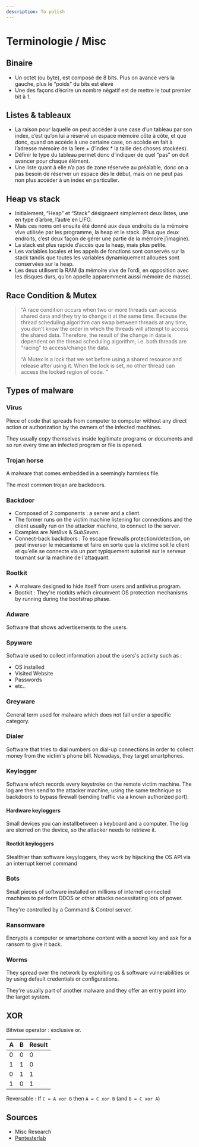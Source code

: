 ```yaml
---
description: To polish
---
```


# Terminologie / Misc

## Binaire

* Un octet \(ou byte\), est composé de 8 bits. Plus on avance vers la gauche, plus le “poids” du bits est élevé
* Une des façons d’écrire un nombre négatif est de mettre le tout premier bit à 1.

## Listes & tableaux

* La raison pour laquelle on peut accéder à une case d’un tableau par son index, c’est qu’on lui a réservé un espace mémoire côte à côte, et que donc, quand on accède à une certaine case, on accède en fait à l’adresse mémoire de la 1ere + \(l’index \* la taille des choses stockées\).
* Définir le type du tableau permet donc d’indiquer de quel “pas” on doit avancer pour chaque élément.
* Une liste quant à elle n’a pas de zone réservée au préalable, donc on a pas besoin de réserver un espace dès le début, mais on ne peut pas non plus accéder à un index en particulier.

## Heap vs stack

* Initialement, “Heap” et “Stack” désignaent simplement deux listes, une en type d’arbre, l’autre en LIFO.
* Mais ces noms ont ensuite été donné aux deux endroits de la mémoire vive utilisée par les programme, la heap et le stack. \(Plus que deux endroits, c’est deux façon de gérer une partie de la mémoire j’imagine\).
* La stack est plus rapide d’accès que la heap, mais plus petite.
* Les variables locales et les appels de fonctions sont conservés sur la stack tandis que toutes les variables dynamiquement allouées sont conservées sur la heap.
* Les deux utilisent la RAM \(la mémoire vive de l’ordi, en opposition avec les disques durs, qu’on appelle apparemment aussi mémoire de masse\).

## Race Condition & Mutex

> “A race condition occurs when two or more threads can access shared data and they try to change it at the same time. Because the thread scheduling algorithm can swap between threads at any time, you don't know the order in which the threads will attempt to access the shared data. Therefore, the result of the change in data is dependent on the thread scheduling algorithm, i.e. both threads are "racing" to access/change the data.
>
> “A Mutex is a lock that we set before using a shared resource and release after using it. When the lock is set, no other thread can access the locked region of code. ”

## Types of malware

### Virus

Piece of code that spreads from computer to computer without any direct action or authorization by the owners of the infected machines.

They usually copy themselves inside legitimate programs or documents and so run every time an infected program or file is opened.

### Trojan horse

A malware that comes embedded in a seemingly harmless file.

The most common trojan are backdoors.

### Backdoor

* Composed of 2 components : a server and a client.
* The former runs on the victim machine listening for connections and the client usually run on the attacker machine, to connect to the server.
* Examples are _NetBus_ & _SubSeven_.
* Connect-back backdoors : To escape firewalls protection/detection, on peut inverser le mécanisme et faire en sorte que la victime soit le client et qu'elle se connecte via un port typiquement autorisé sur le serveur tournant sur la machine de l'attaquant.

### Rootkit

* A malware designed to hide itself from users and antivirus program.
* Bootkit : They're rootkits which circumvent OS protection mechanisms by running during the bootstrap phase.

### Adware

Software that shows advertisements to the users.

### Spyware

Software used to collect information about the users's activity such as :

* OS installed
* Visited Website
* Passwords
* etc..

### Greyware

General term used for malware which does not fall under a specific category.

### Dialer

Software that tries to dial numbers on dial-up connections in order to collect money from the victim's phone bill. Nowadays, they target smartphones.

### Keylogger

Software which records every keystroke on the remote victim machine. The log are then send to the attacker machine, using the same technique as backdoors to bypass firewall \(sending traffic via a known authorized port\).

#### Hardware keyloggers

Small devices you can installbetween a keyboard and a computer. The log are storred on the device, so the attacker needs to retrieve it.

#### Rootkit keyloggers

Stealthier than software keyyloggers, they work by hijacking the OS API via an interrupt kernel command

### Bots

Small pieces of software installed on millions of internet connected machines to perform DDOS or other attacks necessitating lots of power.

They're controlled by a Command & Control server.

### Ransomware

Encrypts a computer or smartphone content with a secret key and ask for a ransom to give it back.

### Worms

They spread over the network by exploiting os & software vulnerabilities or by using default credentials or configurations.

They're usually part of another malware and they offer an entry point into the target system.

## XOR

Bitwise operator : exclusive or.

| A | B | Result |
| :--- | :--- | :--- |
| 0 | 0 | 0 |
| 1 | 1 | 0 |
| 0 | 1 | 1 |
| 1 | 0 | 1 |

Reversable : If `C = A xor B` then `A = C xor B` \(and `B = C xor A`\)

## Sources

* Misc Research
* [Pentesterlab](https://pentesterlab.com/)

